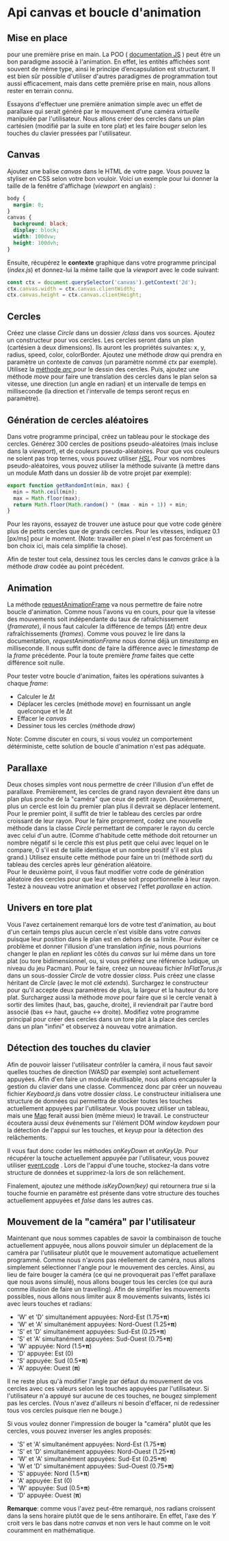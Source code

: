 # Api canvas et boucle d'animation

## Mise en place

  pour une première prise en main. 
La POO ( [documentation JS](https://fr.javascript.info/classes) ) peut être un bon paradigme associé à l'animation. En effet, les entités affichées sont souvent de même type, ainsi le principe d’encapsulation est structurant.
Il est bien sûr possible d'utiliser d'autres paradigmes de programmation tout aussi efficacement, mais dans cette première prise en main, nous allons rester en terrain connu.

Essayons d'effectuer une première animation simple avec un effet de parallaxe qui serait généré par le mouvement d'une caméra *virtuelle* manipulée par l'utilisateur. 
Nous allons créer des cercles dans un plan cartésien (modifié par la suite en tore plat) et les faire *bouger* selon les touches du clavier pressées par l'utilisateur.

## Canvas
Ajoutez une balise *canvas* dans le HTML de votre page. Vous pouvez la styliser en CSS selon votre bon vouloir. 
Voici un exemple pour lui donner la taille de la fenêtre d'affichage (*viewport* en anglais) :

```css
body { 
  margin: 0; 
} 
canvas { 
  background: black;
  display: block;
  width: 100dvw;
  height: 100dvh;
}
```

Ensuite, récupérez le **contexte** graphique dans votre programme principal (*index.js*) et donnez-lui la même taille que la *viewport* avec le code suivant:

```js
const ctx = document.querySelector('canvas').getContext('2d');
ctx.canvas.width = ctx.canvas.clientWidth;
ctx.canvas.height = ctx.canvas.clientHeight;
```

## Cercles

Créez une classe *Circle* dans un dossier */class* dans vos sources. Ajoutez un constructeur pour vos cercles. Les cercles seront dans un plan (cartésien à deux dimensions). 
Ils auront les propriétés suivantes: x, y, radius, speed, color, colorBorder. Ajoutez une méthode *draw* qui prendra en paramètre un contexte de *canvas* (un paramètre nommé *ctx* par exemple). 
Utilisez la [méthode *arc* ](https://developer.mozilla.org/fr/docs/Web/API/CanvasRenderingContext2D/arc) pour le dessin des cercles. 
Puis, ajoutez une méthode *move* pour faire une translation des cercles dans le plan selon sa vitesse, une direction (un angle en radian) et un intervalle de temps en milliseconde (la direction et l'intervalle de temps seront reçus en paramètre). 


## Génération de cercles aléatoires

Dans votre programme principal, créez un tableau pour le stockage des cercles. 
Générez 300 cercles de positions pseudo-aléatoires (mais incluse dans la *viewport*), et de couleurs pseudo-aléatoires. 
Pour que vos couleurs ne soient pas trop ternes, vous pouvez utiliser [*HSL*](https://developer.mozilla.org/fr/docs/Web/CSS/color_value/hsl). 
Pour vos nombres pseudo-aléatoires, vous pouvez utiliser la méthode suivante (à mettre dans un module *Math* dans un dossier *lib* de votre projet par exemple):

```js
export function getRandomInt(min, max) {
  min = Math.ceil(min);
  max = Math.floor(max);
  return Math.floor(Math.random() * (max - min + 1)) + min;
}
```
Pour les rayons, essayez de trouver une astuce pour que votre code génère plus de petits cercles que de grands cercles. Pour les vitesses, indiquez 0.1 [px/ms] pour le moment. (Note: travailler en pixel n'est pas forcément un bon choix ici, mais cela simplifie la chose).

Afin de tester tout cela, dessinez tous les cercles dans le *canvas* grâce à la méthode *draw* codée au point précédent.

## Animation
La méthode [requestAnimationFrame](https://developer.mozilla.org/fr/docs/Web/API/Window/requestAnimationFrame) va nous permettre de faire notre boucle d'animation.
Comme nous l'avons vu en cours, pour que la vitesse des mouvements soit indépendante du taux de rafraîchissement (*framerate*), il nous faut calculer la différence de temps (Δt) entre deux rafraîchissements (*frames*).
Comme vous pouvez le lire dans la documentation, *requestAnimationFrame* nous donne déjà un *timestamp* en milliseconde. 
Il nous suffit donc de faire la différence avec le *timestamp* de la *frame* précédente. Pour la toute première *frame* faites que cette différence soit nulle.

Pour tester votre boucle d'animation, faites les opérations suivantes à chaque *frame*:

- Calculer le Δt
- Déplacer les cercles (méthode *move*) en fournissant un angle quelconque et le Δt
- Effacer le *canvas*
- Dessiner tous les cercles (méthode *draw*)

Note: Comme discuter en cours, si vous voulez un comportement détérministe, cette solution de boucle d'animation n'est pas adéquate.

## Parallaxe
Deux choses simples vont nous permettre de créer l'illusion d'un effet de parallaxe. Premièrement, les cercles de grand rayon devraient être dans un plan plus proche de la "caméra" que ceux de petit rayon.
Deuxièmement, plus un cercle est loin du premier plan plus il devrait se déplacer lentement. Pour le premier point, il suffit de trier le tableau des cercles par ordre croissant de leur rayon.
Pour le faire proprement, codez une nouvelle méthode dans la classe *Circle* permettant de comparer le rayon du cercle avec celui d'un autre.
(Comme d'habitude cette méthode doit retourner un nombre négatif si le cercle *this* est plus petit que celui avec lequel on le compare, 0 s'il est de taille identique et un nombre positif s'il est plus grand.)
Utilisez ensuite cette méthode pour faire un tri (méthode *sort*) du tableau des cercles après leur génération aléatoire.  
Pour le deuxième point, il vous faut modifier votre code de génération aléatoire des cercles pour que leur vitesse soit proportionnelle à leur rayon. Testez à nouveau votre animation et observez l'effet *parallaxe* en action.

##  Univers en tore plat  
Vous l'avez certainement remarqué lors de votre test d'animation, au bout d'un certain temps plus aucun cercle n'est visible dans votre *canvas* puisque leur position dans le plan est en dehors de sa limite.
Pour éviter ce problème et donner l'illusion d'une translation *infinie*, nous pourrions changer le plan en *repliant* les côtés du *canvas* sur lui même dans un tore plat (ou tore bidimensionnel, ou, si vous préférez une référence ludique, un niveau du jeu Pacman).
Pour le faire, créez un nouveau fichier *InFlatTorus.js* dans un sous-dossier *Circle* de votre dossier *class*. Puis créez une classe héritant de *Circle* (avec le mot clé *extends*). 
Surchargez le constructeur pour qu'il accepte deux paramètres de plus, la largeur et la hauteur du tore plat. Surchargez aussi la méthode *move* pour faire que si le cercle venait à sortir des limites (haut, bas, gauche, droite), 
il reviendrait par l'autre bord associé (bas <-> haut, gauche <-> droite). 
Modifiez votre programme principal pour créer des cercles dans un tore plat à la place des cercles dans un plan "infini" et observez à nouveau votre animation.

## Détection des touches du clavier
Afin de pouvoir laisser l'utilisateur contrôler la caméra, il nous faut savoir quelles touches de direction (WASD  par exemple) sont actuellement appuyées. 
Afin d'en faire un module réutilisable, nous allons encapsuler la gestion du clavier dans une classe. 
Commencez donc par créer un nouveau fichier *Keyboard.js* dans votre dossier *class*. 
Le constructeur initialisera une structure de données qui permettra de stocker toutes les touches actuellement appuyées par l'utilisateur.
Vous pouvez utiliser un tableau, mais une [Map](https://developer.mozilla.org/en-US/docs/Web/JavaScript/Reference/Global_Objects/Map) ferait aussi bien (même mieux) le travail.
Le constructeur écoutera aussi deux événements sur l'élément DOM *window*  *keydown* pour la détection de l'appui sur les touches, et *keyup* pour la détection des relâchements. 

Il vous faut donc coder les méthodes *onKeyDown* et *onKeyUp*. Pour récupérer la touche actuellement appuyée par l'utilisateur, vous pouvez utiliser [
event.code](https://developer.mozilla.org/en-US/docs/Web/API/KeyboardEvent/code) . Lors de l'appui d'une touche, stockez-la dans votre structure de données et supprimez-la lors de son relâchement.

Finalement, ajoutez une méthode *isKeyDown(key)* qui retournera *true* si la touche fournie en paramètre est présente dans votre structure des touches actuellement appuyées et *false* dans les autres cas.

## Mouvement de la "caméra" par l'utilisateur

Maintenant que nous sommes capables de savoir la combinaison de touche actuellement appuyée, nous allons pouvoir simuler un déplacement de la caméra par l'utilisateur plutôt que le mouvement automatique actuellement programmé.
Comme nous n'avons pas réellement de caméra, nous allons simplement sélectionner l'angle pour le mouvement des cercles.
Ainsi, au lieu de faire bouger la caméra (ce qui ne provoquerait pas l'effet parallaxe que nous avons simulé), nous allons bouger tous les cercles (ce qui aura comme illusion de faire un travelling).
Afin de simplifier les mouvements possibles, nous allons nous limiter aux 8 mouvements suivants, listés ici avec leurs touches et radians:

 - 'W' et 'D' simultanément appuyées: Nord-Est (1.75***π**)
 - 'W' et 'A' simultanément appuyées: Nord-Ouest (1.25***π**)
 - 'S' et 'D' simultanément appuyées: Sud-Est (0.25***π**)
 - 'S' et 'A' simultanément appuyées: Sud-Ouest (0.75***π**)
 - 'W' appuyée: Nord (1.5***π**)
 - 'D' appuyée: Est (0)
 - 'S' appuyée: Sud (0.5***π**)
 - 'A' appuyée: Ouest (**π**)

Il ne reste plus qu'à modifier l'angle par défaut du mouvement de vos cercles avec ces valeurs selon les touches appuyées par l'utilisateur.
Si l'utilisateur n'a appuyé sur aucune de ces touches, ne bougez simplement pas les cercles. (Vous n'avez d'ailleurs ni besoin d'effacer, ni de redessiner tous vos cercles puisque rien ne bouge.)

Si vous voulez donner l'impression de bouger la "caméra" plutôt que les cercles, vous pouvez inverser les angles proposés:

 - 'S' et 'A' simultanément appuyées: Nord-Est (1.75***π**)
 - 'S' et 'D' simultanément appuyées: Nord-Ouest (1.25***π**)
 - 'W' et 'A' simultanément appuyées: Sud-Est (0.25***π**)
 - 'W et 'D' simultanément appuyées: Sud-Ouest (0.75***π**)
 - 'S' appuyée: Nord (1.5***π**)
 - 'A' appuyée: Est (0)
 - 'W' appuyée: Sud (0.5***π**)
 - 'D' appuyée: Ouest (**π**)

**Remarque**: comme vous l'avez peut-être remarqué, nos radians croissent dans la sens horaire plutôt que de le sens antihoraire.  En effet,  l'axe des *Y* croit vers le bas dans notre *canvas* et non vers le haut comme on le voit couramment en mathématique. 
